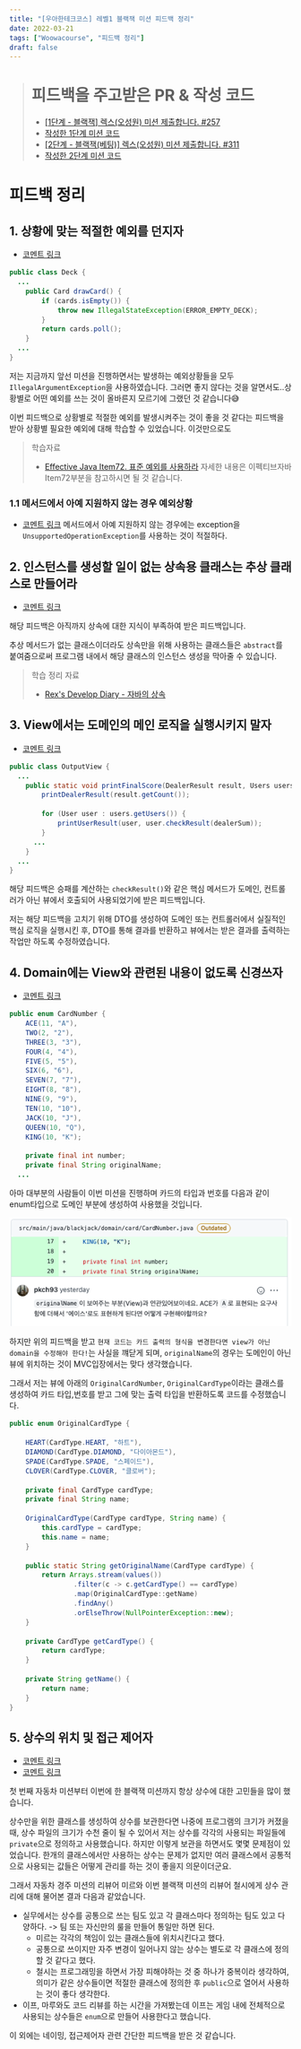 ```yaml
---
title: "[우아한테크코스] 레벨1 블랙잭 미션 피드백 정리"
date: 2022-03-21
tags: ["Woowacourse", "피드백 정리"]
draft: false
---
```


> # 피드백을 주고받은 PR & 작성 코드
>
> - [[1단계 - 블랙잭] 렉스(오성원) 미션 제출합니다. #257](https://github.com/woowacourse/java-blackjack/pull/257)
> - [작성한 1단계 미션 코드](https://github.com/Seongwon97/java-blackjack/tree/step1)
> - [[2단계 - 블랙잭(베팅)] 렉스(오성원) 미션 제출합니다. #311](https://github.com/woowacourse/java-blackjack/pull/311)
> - [작성한 2단계 미션 코드](https://github.com/Seongwon97/java-blackjack/tree/step2)

# 피드백 정리

## 1. 상황에 맞는 적절한 예외를 던지자

- [코멘트 링크](https://github.com/woowacourse/java-blackjack/pull/257#discussion_r825255644)

```java
public class Deck {
  ...
    public Card drawCard() {
        if (cards.isEmpty()) {
            throw new IllegalStateException(ERROR_EMPTY_DECK);
        }
        return cards.poll();
    }
  ...
}
```

저는 지금까지 앞선 미션을 진행하면서는 발생하는 예외상황들을 모두 `IllegalArgumentException`을 사용하였습니다.
그러면 좋지 않다는 것을 알면서도..상황별로 어떤 예외를 쓰는 것이 올바른지 모르기에 그랬던 것 같습니다😅

이번 피드백으로 상황별로 적절한 예외를 발생시켜주는 것이 좋을 것 같다는 피드백을 받아 상황별 필요한 예외에 대해 학습할 수 있었습니다. 이것만으로도

> 학습자료
>
> - [Effective Java Item72. 표준 예외를 사용하라](https://jaehun2841.github.io/2019/03/10/effective-java-item72/#%ED%91%9C%EC%A4%80-%EC%98%88%EC%99%B8%EB%A5%BC-%EC%9E%AC%EC%82%AC%EC%9A%A9%ED%95%98%EB%9D%BC)
>   자세한 내용은 이펙티브자바 Item72부분을 참고하시면 될 것 같습니다.

### 1.1 메서드에서 아예 지원하지 않는 경우 예외상황

- [코멘트 링크](https://github.com/woowacourse/java-blackjack/pull/311#discussion_r830692107)
  메서드에서 아예 지원하지 않는 경우에는 exception을 `UnsupportedOperationException`를 사용하는 것이 적절하다.

## 2. 인스턴스를 생성할 일이 없는 상속용 클래스는 추상 클래스로 만들어라

- [코멘트 링크](https://github.com/woowacourse/java-blackjack/pull/257#discussion_r825255742)

해당 피드백은 아직까지 상속에 대한 지식이 부족하여 받은 피드백입니다.

추상 메서드가 없는 클래스이더라도 상속만을 위해 사용하는 클래스들은 `abstract`를 붙여줌으로써
프로그램 내에서 해당 클래스의 인스턴스 생성을 막아줄 수 있습니다.

> 학습 정리 자료
>
> - [Rex's Develop Diary - 자바의 상속](https://seongwon97.github.io/posts/%EC%9E%90%EB%B0%94-%EC%83%81%EC%86%8D/)

## 3. View에서는 도메인의 메인 로직을 실행시키지 말자

- [코멘트 링크](https://github.com/woowacourse/java-blackjack/pull/257#discussion_r825258979)

```java
public class OutputView {
  ...
    public static void printFinalScore(DealerResult result, Users users, int dealerSum) {
        printDealerResult(result.getCount());

        for (User user : users.getUsers()) {
            printUserResult(user, user.checkResult(dealerSum));
        }
      ...
    }
  ...
}
```

해당 피드백은 승패를 계산하는 `checkResult()`와 같은 핵심 메서드가 도메인, 컨트롤러가 아닌 뷰에서 호출되어 사용되었기에 받은 피드백입니다.

저는 해당 피드백을 고치기 위해 DTO를 생성하여 도메인 또는 컨트롤러에서 실질적인 핵심 로직을 실행시킨 후, DTO를 통해 결과를 반환하고 뷰에서는
받은 결과를 출력하는 작업만 하도록 수정하였습니다.

## 4. Domain에는 View와 관련된 내용이 없도록 신경쓰자

- [코멘트 링크](https://github.com/woowacourse/java-blackjack/pull/257#discussion_r825259337)

```java
public enum CardNumber {
    ACE(11, "A"),
    TWO(2, "2"),
    THREE(3, "3"),
    FOUR(4, "4"),
    FIVE(5, "5"),
    SIX(6, "6"),
    SEVEN(7, "7"),
    EIGHT(8, "8"),
    NINE(9, "9"),
    TEN(10, "10"),
    JACK(10, "J"),
    QUEEN(10, "Q"),
    KING(10, "K");

    private final int number;
    private final String originalName;
  ...
```

아마 대부분의 사람들이 이번 미션을 진행하며 카드의 타입과 번호를 다음과 같이 enum타입으로 도메인 부분에 생성하여 사용했을 것입니다.

![](image/20220321_우테코_레벨1_블랙잭_피드백정리/2022-03-13-피드백4.png)

하지만 위의 피드백을 받고 `현재 코드는 카드 출력의 형식을 변경한다면 view가 아닌 domain을 수정해야 한다!`는 사실을 꺠닫게 되며,
`originalName`의 경우는 도메인이 아닌 뷰에 위치하는 것이 MVC입장에서는 맞다 생각했습니다.

그래서 저는 뷰에 아래의 `OriginalCardNumber`, `OriginalCardType`이라는 클래스를 생성하여 카드 타입,번호를 받고 그에 맞는 출력 타입을 반환하도록 코드를 수정했습니다.

```java
public enum OriginalCardType {

    HEART(CardType.HEART, "하트"),
    DIAMOND(CardType.DIAMOND, "다이아몬드"),
    SPADE(CardType.SPADE, "스페이드"),
    CLOVER(CardType.CLOVER, "클로버");

    private final CardType cardType;
    private final String name;

    OriginalCardType(CardType cardType, String name) {
        this.cardType = cardType;
        this.name = name;
    }

    public static String getOriginalName(CardType cardType) {
        return Arrays.stream(values())
                .filter(c -> c.getCardType() == cardType)
                .map(OriginalCardType::getName)
                .findAny()
                .orElseThrow(NullPointerException::new);
    }

    private CardType getCardType() {
        return cardType;
    }

    private String getName() {
        return name;
    }
}
```

## 5. 상수의 위치 및 접근 제어자

- [코멘트 링크](https://github.com/woowacourse/java-racingcar/pull/326#discussion_r805075614)
- [코멘트 링크](https://github.com/woowacourse/java-blackjack/pull/311#discussion_r829543295)

첫 번째 자동차 미션부터 이번에 한 블랙잭 미션까지 항상 상수에 대한 고민들을 많이 했습니다.

상수만을 위한 클래스를 생성하여 상수를 보관한다면 나중에 프로그램의 크기가 커졌을 때, 상수 파일의 크기가 수천 줄이 될 수 있어서 저는 상수를 각각의 사용되는 파일들에 `private`으로 정의하고 사용했습니다.
하지만 이렇게 보관을 하면서도 몇몇 문제점이 있었습니다. 한개의 클래스에서만 사용하는 상수는 문제가 없지만 여러 클래스에서 공통적으로 사용되는 값들은 어떻게 관리를 하는 것이 좋을지 의문이더군요.

그래서 자동차 경주 미션의 리뷰어 미르와 이번 블랙잭 미션의 리뷰어 철시에게 상수 관리에 대해 물어본 결과 다음과 같았습니다.

- 실무에서는 상수를 공통으로 쓰는 팀도 있고 각 클래스마다 정의하는 팀도 있고 다양하다. -> 팀 또는 자신만의 룰을 만들어 통일만 하면 된다.
  - 미르는 각각의 책임이 있는 클래스들에 위치시킨다고 했다.
  - 공통으로 쓰이지만 자주 변경이 일어나지 않는 상수는 별도로 각 클래스에 정의할 것 같다고 했다.
  - 철시는 프로그래밍을 하면서 가장 피해야하는 것 중 하나가 중복이라 생각하여, 의미가 같은 상수들이면 적절한 클래스에 정의한 후 `public`으로 열어서 사용하는 것이 좋다 생각한다.
- 이프, 마루와도 코드 리뷰를 하는 시간을 가져봤는데 이프는 게임 내에 전체적으로 사용되는 상수들은 `enum`으로 만들어 사용한다고 했습니다.

이 외에는 네이밍, 접근제어자 관련 간단한 피드백을 받은 것 같습니다.
